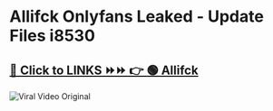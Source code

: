 
 # Allifck Onlyfans Leaked - Update Files i8530

## <h2><a href="https://clipsfans.com/Allifck&ref=git">🔗 Click to LINKS ⏩⏩ 👉 🟢 Allifck </a></h2>

<a href="https://clipsfans.com/Allifck&ref=git" rel="nofollow" data-target="animated-image.originalLink"><img src="https://i.ibb.co.com/xMMVF88/686577567.gif" alt="Viral Video Original" style="max-width: 100%; display: inline-block;" data-target="animated-image.originalImage"></a>

